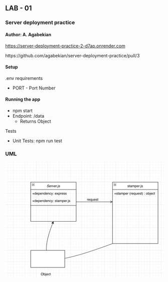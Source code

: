 ## LAB - 01
###  Server deployment practice
#### Author: A. Agabekian
https://server-deployment-practice-2-d7ap.onrender.com
<p>
https://github.com/agabekian/server-deployment-practice/pull/3

#### Setup
.env requirements <p>
* PORT - Port Number

#### Running the app
* npm start
* Endpoint: /data
  * Returns Object

Tests
* Unit Tests: npm run test

### UML

![uml_diag.png](server/uml.png)

